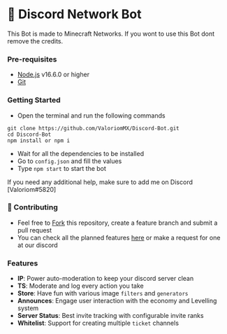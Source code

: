 # 🤖 Discord Network Bot

This Bot is made to Minecraft Networks.
If you wont to use this Bot dont remove the credits.

### Pre-requisites

* [Node.js](https://nodejs.org/en/) v16.6.0 or higher
* [Git](https://git-scm.com/downloads)

### Getting Started

* Open the terminal and run the following commands

```
git clone https://github.com/ValoriomMX/Discord-Bot.git
cd Discord-Bot
npm install or npm i
```

* Wait for all the dependencies to be installed
* Go to `config.json` and fill the values
* Type `npm start` to start the bot

If you need any additional help, make sure to add me on Discord [Valoriom#5820]

### 🤝 Contributing

* Feel free to [Fork](https://github.com/ValoriomMX/Discord-Bot/fork) this repository, create a feature branch and submit a pull request
* You can check all the planned features [here](https://github.com/ValoriomMX/Discord-Bot/projects) or make a request for one at our discord

### Features

* **IP**: Power auto-moderation to keep your discord server clean
* **TS**: Moderate and log every action you take
* **Store**: Have fun with various image `filters` and `generators`
* **Announces**: Engage user interaction with the economy and Levelling system
* **Server Status**: Best invite tracking with configurable invite ranks
* **Whitelist**: Support for creating multiple `ticket` channels
